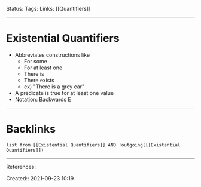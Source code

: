 Status: 
Tags: 
Links: [[Quantifiers]]
___
# Existential Quantifiers
- Abbreviates constructions like
	- For some
	- For at least one
	- There is 
	- There exists
	- ex) "There is a grey car"
- A predicate is true for at least one value
- Notation: Backwards E
___
# Backlinks
```dataview
list from [[Existential Quantifiers]] AND !outgoing([[Existential Quantifiers]])
```
___
References:

Created:: 2021-09-23 10:19
